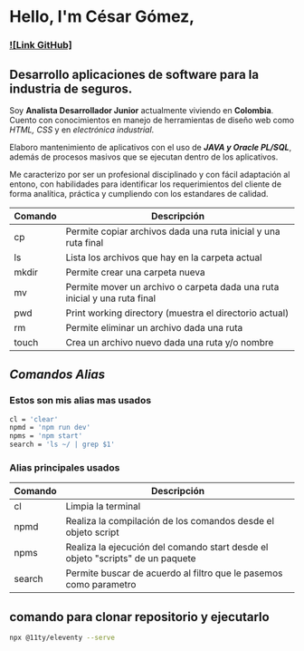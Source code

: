 
# Hello, I'm César Gómez,

### [![Link GitHub]](https://github.com/CaesarAlej24)

## Desarrollo aplicaciones de software para la industria de seguros.

Soy **Analista Desarrollador Junior** actualmente viviendo en **Colombia**. Cuento con conocimientos en manejo de herramientas de diseño web como *HTML, CSS* y en *electrónica industrial*. 

Elaboro mantenimiento de aplicativos con el uso de ***JAVA y Oracle PL/SQL***, además de procesos masivos que se ejecutan dentro de los aplicativos.

Me caracterizo por ser un profesional disciplinado y con fácil adaptación al entono, con habilidades para identificar los requerimientos del cliente de forma analítica, práctica y cumpliendo con los estandares de calidad.

 
| Comando | Descripción                                                              |
| --------| ------------------------------------------------------------------------ |
| cp      | Permite copiar archivos dada una ruta inicial y una ruta final           |
| ls      | Lista los archivos que hay en la carpeta actual                          |
| mkdir   | Permite crear una carpeta nueva                                          |
| mv      | Permite mover un archivo o carpeta dada una ruta inicial y una ruta final|
| pwd     | Print working directory (muestra el directorio actual)                   |
| rm      | Permite eliminar un archivo dada una ruta                                |
| touch   | Crea un archivo nuevo dada una ruta y/o nombre                           |

## *Comandos _Alias_*
### **Estos son mis alias mas usados**
```bash
cl = 'clear'
npmd = 'npm run dev'
npms = 'npm start'
search = 'ls ~/ | grep $1'
```
### **Alias principales usados**

| Comando| Descripción |
| --------| ----------- |
| cl | Limpia la terminal |
| npmd| Realiza la compilación de los comandos desde el objeto script|
| npms| Realiza la ejecución del comando start desde el objeto "scripts" de un paquete|
| search| Permite buscar de acuerdo al filtro que le pasemos como parametro |

## comando para clonar repositorio y ejecutarlo
```bash
npx @11ty/eleventy --serve
```




